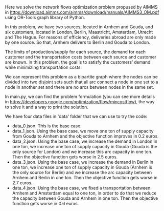 Here we solve the network flows optimization problem propused by AIMMS in https://download.aimms.com/aimms/download/manuals/AIMMS3_OM.pdf using OR-Tools graph library of Python.

In this problem, we have two sources, located in Arnhem and Gouda, and six customers, located in London, Berlin, Maastricht, Amsterdam, Utrecht and The Hague. For reasons of efficiency, deliveries abroad are only made by one source. So that, Arnhem delivers to Berlin and Gouda to London.

The limits of production/supply for each source, the demand for each customer and the transportation costs between each source and customer are known. In this problem, the goal is to satisfy the customers’ demand while minimizing transportation costs.

We can represent this problem as a bipartite graph where the nodes can be divided into two disjoint sets such that all arc connect a node in one set to a node in another set and there are no arcs between nodes in the same set.

In main.py, we can find the problem formulation (you can see more details in https://developers.google.com/optimization/flow/mincostflow), the way to solve it and a way to print the solution.

We have four data files in 'data' folder that we can use to try the code:
* data_0.json. This is the base case.
* data_1.json. Using the base case, we move one ton of supply capacity from Gouda to Arnhem and the objective function improves in 0.2 euros.
* data_2.json. Using the base case, we increase the demand in London in one ton, we increase one ton of supply capacity in Gouda (Gouda is the only source for London) and we increase this arc capacity in one ton. Then the objective function gets worse in 2.5 euros.
* data_3.json. Using the base case, we increase the demand in Berlin in one ton, we increase one ton of supply capacity in Gouda (Arnhem is the only source for Berlin) and we increase the arc capacity between Arnhem and Berlin in one ton. Then the objective function gets worse in 2.7 euros.
* data_4.json. Using the base case, we fixed a transportation between Arnhem and Amsterdam equal to one ton, in order to do that we reduce the capacity between Gouda and Arnhem in one ton. Then the objective function gets worse in 0.6 euros.